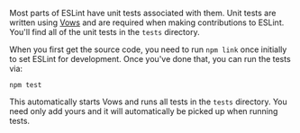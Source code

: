 Most parts of ESLint have unit tests associated with them. Unit tests are written using [Vows](http://vowsjs.org) and are required when making contributions to ESLint. You'll find all of the unit tests in the `tests` directory.

When you first get the source code, you need to run `npm link` once initially to set ESLint for development. Once you've done that, you can run the tests via:

    npm test

This automatically starts Vows and runs all tests in the `tests` directory. You need only add yours and it will automatically be picked up when running tests.
